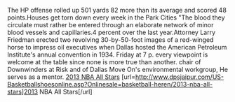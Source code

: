 The HP offense rolled up 501 yards 82 more than its average and scored 48 points.Houses get torn down every week in the Park Cities "The blood they circulate must rather be entered through an elaborate network of minor blood vessels and capillaries.4 percent over the last year.Attorney Larry Friedman erected two revolving 30-by-50-foot images of a red-winged horse to impress oil executives when Dallas hosted the American Petroleum Institute's annual convention in 1934. Friday at 7 p. every viewpoint is welcome at the table since none is more true than another. chair of Downwinders at Risk and of Dallas Move On's environmental workgroup, He serves as a mentor.
 <a href="http://www.dpsjaipur.com/US-Basketballshoesonline.asp?Onlinesale=basketball-heren/2013-nba-all-stars" >2013 NBA All Stars</a>
[url=http://www.dpsjaipur.com/US-Basketballshoesonline.asp?Onlinesale=basketball-heren/2013-nba-all-stars]2013 NBA All Stars[/url]